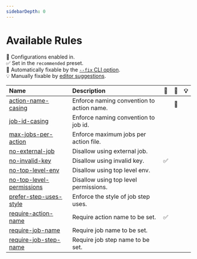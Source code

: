 ```yaml
---
sidebarDepth: 0
---
```


# Available Rules

💼 Configurations enabled in.\
✅ Set in the `recommended` preset.\
🔧 Automatically fixable by the [`--fix` CLI option](https://eslint.org/docs/user-guide/command-line-interface#--fix).\
💡 Manually fixable by [editor suggestions](https://eslint.org/docs/developer-guide/working-with-rules#providing-suggestions).

| Name                                                   | Description                               | 💼  | 🔧  | 💡  |
| :----------------------------------------------------- | :---------------------------------------- | :-: | :-: | :-: |
| [action-name-casing](./action-name-casing)             | Enforce naming convention to action name. |     | 🔧  |     |
| [job-id-casing](./job-id-casing)                       | Enforce naming convention to job id.      |     |     |     |
| [max-jobs-per-action](./max-jobs-per-action)           | Enforce maximum jobs per action file.     |     |     |     |
| [no-external-job](./no-external-job)                   | Disallow using external job.              |     |     |     |
| [no-invalid-key](./no-invalid-key)                     | Disallow using invalid key.               | ✅  |     |     |
| [no-top-level-env](./no-top-level-env)                 | Disallow using top level env.             |     |     |     |
| [no-top-level-permissions](./no-top-level-permissions) | Disallow using top level permissions.     |     |     |     |
| [prefer-step-uses-style](./prefer-step-uses-style)     | Enforce the style of job step uses.       |     |     |     |
| [require-action-name](./require-action-name)           | Require action name to be set.            | ✅  |     |     |
| [require-job-name](./require-job-name)                 | Require job name to be set.               |     |     |     |
| [require-job-step-name](./require-job-step-name)       | Require job step name to be set.          |     |     |     |
